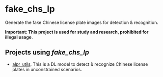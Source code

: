 # fake_chs_lp

Generate the fake Chinese license plate images for detection &amp; recognition.

**Important: This project is used for study and research, prohibited for illegal usage.**

## Projects using *fake_chs_lp*

* [alpr_utils](https://github.com/ufownl/alpr_utils). This is a DL model to detect & recognize Chinese license plates in unconstrained scenarios.
